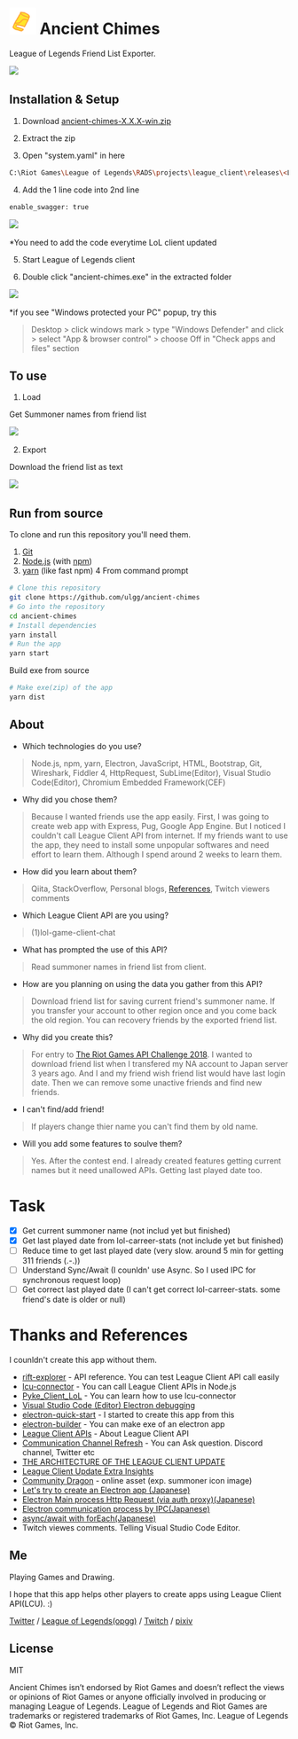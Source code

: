 # <img src="build/icon.png" width="48"> Ancient Chimes

League of Legends Friend List Exporter.

<img src="https://user-images.githubusercontent.com/11805940/51436093-b1e3a080-1cc9-11e9-8ba6-9b5775fb5d02.png">


## Installation & Setup

1. Download [ancient-chimes-X.X.X-win.zip](https://github.com/ulgg/ancient-chimes/releases)

2. Extract the zip

3. Open "system.yaml" in here

```bash
C:\Riot Games\League of Legends\RADS\projects\league_client\releases\<LATEST_VERSION>\deploy
```

4. Add the 1 line code into 2nd line

```bash
enable_swagger: true
```

<img src="https://user-images.githubusercontent.com/11805940/51436142-8319fa00-1cca-11e9-8367-8a536962f595.png">

*You need to add the code everytime LoL client updated

5. Start League of Legends client

6. Double click "ancient-chimes.exe" in the extracted folder

<img src="https://user-images.githubusercontent.com/11805940/51436154-e2780a00-1cca-11e9-9011-8aa11906eb3e.png">

*if you see "Windows protected your PC" popup, try this

>Desktop > click windows mark > type "Windows Defender" and click > select "App & browser control" > choose Off in "Check apps and files" section

## To use

1. Load

Get Summoner names from friend list

<img src="https://user-images.githubusercontent.com/11805940/51436215-5b2b9600-1ccc-11e9-95ff-e1d8997fb1e4.png">

2. Export

Download the friend list as text

<img src="https://user-images.githubusercontent.com/11805940/51436328-667fc100-1cce-11e9-9986-4c405e27de2e.png">

## Run from source

To clone and run this repository you'll need them.

1. [Git](https://git-scm.com/downloads)
2. [Node.js](https://nodejs.org/en/download/) (with [npm](http://npmjs.com)) 
3. [yarn](https://yarnpkg.com/en/docs/install) (like fast npm) 
4  From command prompt

```bash
# Clone this repository
git clone https://github.com/ulgg/ancient-chimes
# Go into the repository
cd ancient-chimes
# Install dependencies
yarn install
# Run the app
yarn start
```

Build exe from source

```bash
# Make exe(zip) of the app
yarn dist
```

## About

- Which technologies do you use?

>Node.js, npm, yarn, Electron, JavaScript, HTML, Bootstrap, Git, Wireshark, Fiddler 4, HttpRequest, SubLime(Editor), Visual Studio Code(Editor), Chromium Embedded Framework(CEF)

- Why did you chose them?

>Because I wanted friends use the app easily. First, I was going to create web app with Express, Pug, Google App Engine. But I noticed I couldn't call League Client API from internet. If my friends want to use the app, they need to install some unpopular softwares and need effort to learn them. Although I spend around 2 weeks to learn them.

- How did you learn about them?

>Qiita, StackOverflow, Personal blogs, [References](#Thanks-and-References), Twitch viewers comments

- Which League Client API are you using?

>(1)lol-game-client-chat

- What has prompted the use of this API?

>Read summoner names in friend list from client.

- How are you planning on using the data you gather from this API?

>Download friend list for saving current friend's summoner name. If you transfer your account to other region once and you come back the old region. You can recovery friends by the exported friend list.

- Why did you create this?

>For entry to [The Riot Games API Challenge 2018](https://www.riotgames.com/en/DevRel/the-riot-games-api-challenge-2018). I wanted to download friend list when I transfered my NA account to Japan server 3 years ago. And I and my friend wish friend list would have last login date. Then we can remove some unactive friends and find new friends.

- I can't find/add friend!

>If players change thier name you can't find them by old name.

- Will you add some features to soulve them?

>Yes. After the contest end. I already created features getting current names but it need unallowed APIs. Getting last played date too.

# Task
- [x] Get current summoner name (not includ yet but finished)
- [x] Get last played date from lol-carreer-stats (not include yet but finished)
- [ ] Reduce time to get last played date (very slow. around 5 min for getting 311 friends (.-.))
- [ ] Understand Sync/Await (I counldn' use Async. So I used IPC for synchronous request loop)
- [ ] Get correct last played date (I can't get correct lol-carreer-stats. some friend's date is older or null)

# Thanks and References

I counldn't create this app without them.

- [rift-explorer](https://github.com/Pupix/rift-explorer) - API reference. You can test League Client API call easily
- [lcu-connector](https://github.com/pupix/lcu-connector) - You can call League Client APIs in Node.js
- [Pyke_Client_LoL](https://github.com/systeme-cardinal/Pyke_Client_LoL) - You can learn how to use lcu-connector
- [Visual Studio Code (Editor) Electron debugging](https://github.com/Microsoft/vscode-recipes/tree/master/Electron)
- [electron-quick-start](https://github.com/electron/electron-quick-start) - I started to create this app from this
- [electron-builder](https://github.com/electron-userland/electron-builder) - You can make exe of an electron app
- [League Client APIs](https://developer.riotgames.com/league-client-apis.html) - About League Client API
- [Communication Channel Refresh](https://www.riotgames.com/en/DevRel/new-comms) - You can Ask question. Discord channel, Twitter etc
- [THE ARCHITECTURE OF THE LEAGUE CLIENT UPDATE](https://engineering.riotgames.com/news/architecture-league-client-update)
- [League Client Update Extra Insights](https://medium.com/@behrmann/league-client-update-extra-insights-f9f05c427657)
- [Community Dragon](https://github.com/CommunityDragon/Docs/blob/master/assets.md) - online asset (exp. summoner icon image)
- [Let's try to create an Electron app (Japanese)](https://qiita.com/Quramy/items/a4be32769366cfe55778)
- [Electron Main process Http Request (via auth proxy)(Japanese)](https://qiita.com/yk-nakamura/items/16c0606012bb0e7c92fa)
- [Electron communication process by IPC(Japanese)](https://qiita.com/Misumi_Rize/items/dde76dbf89abee13991c)
- [async/await with forEach(Japanese)](https://qiita.com/_takeshi_24/items/1403727efb3fd86f0bcd#foreach%E3%81%A7asyncawait)
- Twitch viewes comments. Telling Visual Studio Code Editor.

## Me

Playing Games and Drawing.

I hope that this app helps other players to create apps using League Client API(LCU). :)

[Twitter](https://twitter.com/ulg_) / [League of Legends(opgg)](http://jp.op.gg/summoner/userName=ulg) / [Twitch](https://www.twitch.tv/ulg_) / [pixiv](https://pixiv.me/ulg)

## License

MIT

Ancient Chimes isn’t endorsed by Riot Games and doesn’t reflect the views or opinions of Riot Games or anyone officially involved in producing or managing League of Legends. League of Legends and Riot Games are trademarks or registered trademarks of Riot Games, Inc. League of Legends © Riot Games, Inc.
